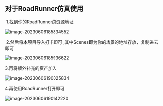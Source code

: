 ## 对于RoadRunner仿真使用

​		1.找到你的RoadRunner的资源地址

![image-20230606185834552](C:\Users\27198\AppData\Roaming\Typora\typora-user-images\image-20230606185834552.png)

​	2.然后将本项目导入打卡即可 ,其中Scenes即为你的场景的地址存放，复制进去即可

![image-20230606185936622](C:\Users\27198\AppData\Roaming\Typora\typora-user-images\image-20230606185936622.png)

3.再将额外补充的资产加入

![image-20230606190025834](C:\Users\27198\AppData\Roaming\Typora\typora-user-images\image-20230606190025834.png)

4.再使用RoadRunner打开即可

![image-20230606190142220](C:\Users\27198\AppData\Roaming\Typora\typora-user-images\image-20230606190142220.png)